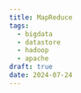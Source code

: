 ```yaml
---
title: MapReduce
tags:
  - bigdata
  - datastore
  - hadoop
  - apache
draft: true
date: 2024-07-24
---
```

